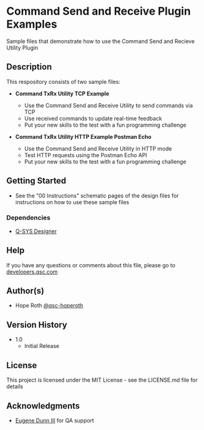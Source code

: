 # Command Send and Receive Plugin Examples

Sample files that demonstrate how to use the Command Send and Recieve Utility Plugin

## Description

This respository consists of two sample files:

- **Command TxRx Utility TCP Example**

  - Use the Command Send and Receive Utility to send commands via TCP
  - Use received commands to update real-time feedback
  - Put your new skills to the test with a fun programming challenge

- **Command TxRx Utility HTTP Example Postman Echo**

  - Use the Command Send and Receive Utility in HTTP mode
  - Test HTTP requests using the Postman Echo API
  - Put your new skills to the test with a fun programming challenge

## Getting Started

- See the "00 Instructions" schematic pages of the design files for instructions on how to use these sample files

### Dependencies

- [Q-SYS Designer](https://www.qsys.com/resources/software-and-firmware/q-sys-designer-software/)

## Help

If you have any questions or comments about this file, please go to [developers.qsc.com](https://developers.qsc.com)

## Author(s)

- Hope Roth [@qsc-hoperoth](https://github.com/qsc-hoperoth)

## Version History

- 1.0
  - Initial Release

## License

This project is licensed under the MIT License - see the LICENSE.md file for details

## Acknowledgments

- [Eugene Dunn III](https://github.com/QSC-Eugene) for QA support
